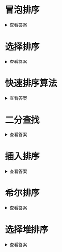 
# 冒泡排序
<details>
<summary>查看答案</summary>

[冒泡排序](八大排序算法/冒泡排序.md)
</details>

# 选择排序
<details>
<summary>查看答案</summary>

[选择排序](八大排序算法/选择排序.md)
</details>

# 快速排序算法
<details>
<summary>查看答案</summary>

[快速排序](八大排序算法/快速排序.md)
</details>

# 二分查找
<details>
<summary>查看答案</summary>

```objc
var searchNumbers = [1,2,4,5,6,7,9,12,15,19,23,26,29,34,39]
func search(_ numbers: [Int], _ number:Int, _ start:Int = 0) -> Int? {
    guard numbers.count > 0 else {
        return nil
    }
    let index:Int = numbers.count / 2
    for item in numbers.enumerated() {
        if item.offset >= index {
            break
        }
        if item.element == number {
            return item.offset + start
        }
    }
    let _numbers = Array(numbers[index...])
    return search(_numbers, number, (index + start))
}
```
</details>

# 插入排序
<details>
<summary>查看答案</summary>
[插入排序图解](八大排序算法/插入排序.md)
</details>

# 希尔排序
<details>
<summary>查看答案</summary>
    
[希尔排序图解](八大排序算法/希尔排序.md)
</details>

# 选择堆排序
<details>
<summary>查看答案</summary>
    
[选择堆排序](八大排序算法/选择堆排序.md)
</details>


